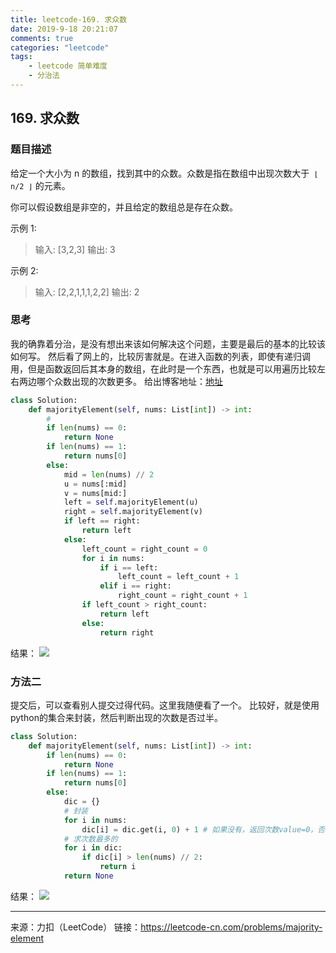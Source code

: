 ```yaml
---
title: leetcode-169. 求众数
date: 2019-9-18 20:21:07
comments: true
categories: "leetcode"
tags: 
    - leetcode 简单难度
    - 分治法
---
```

## 169. 求众数
### 题目描述
给定一个大小为 n 的数组，找到其中的众数。众数是指在数组中出现次数大于` ⌊ n/2 ⌋` 的元素。

你可以假设数组是非空的，并且给定的数组总是存在众数。

示例 1:
>输入: [3,2,3]
输出: 3

示例 2:
>输入: [2,2,1,1,1,2,2]
输出: 2

### 思考
我的确靠着分治，是没有想出来该如何解决这个问题，主要是最后的基本的比较该如何写。
然后看了网上的，比较厉害就是。在进入函数的列表，即使有递归调用，但是函数返回后其本身的数组，在此时是一个东西，也就是可以用遍历比较左右两边哪个众数出现的次数更多。
给出博客地址：[地址](https://blog.csdn.net/qq_38595487/article/details/79435799)
``` python
class Solution:
    def majorityElement(self, nums: List[int]) -> int:
        #
        if len(nums) == 0:
            return None
        if len(nums) == 1:
            return nums[0]
        else:
            mid = len(nums) // 2
            u = nums[:mid]
            v = nums[mid:]
            left = self.majorityElement(u)
            right = self.majorityElement(v)
            if left == right:
                return left
            else:
                left_count = right_count = 0
                for i in nums:
                    if i == left:
                        left_count = left_count + 1
                    elif i == right:
                        right_count = right_count + 1
                if left_count > right_count:
                    return left
                else:
                    return right
```

结果：
![](/images/201909/2019-09-18_202929.png)


### 方法二
提交后，可以查看别人提交过得代码。这里我随便看了一个。
比较好，就是使用python的集合来封装，然后判断出现的次数是否过半。
``` python
class Solution:
    def majorityElement(self, nums: List[int]) -> int:
        if len(nums) == 0:
            return None
        if len(nums) == 1:
            return nums[0]
        else:
            dic = {}
            # 封装
            for i in nums:
                dic[i] = dic.get(i, 0) + 1 # 如果没有，返回次数value=0，否则返回value
            # 求次数最多的
            for i in dic:
                if dic[i] > len(nums) // 2:
                    return i
            return None
```

结果：
![](/images/201909/2019-09-18_203632.png)


----
来源：力扣（LeetCode）
链接：https://leetcode-cn.com/problems/majority-element

